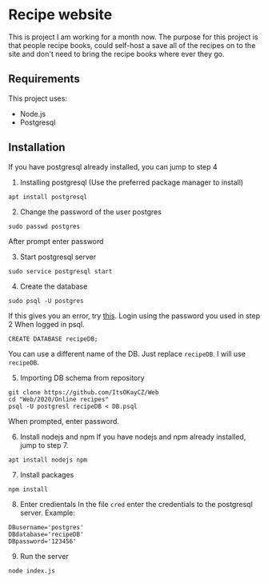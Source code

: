 # Recipe website
This is project I am working for a month now.
The purpose for this project is that people recipe books, could self-host a save all of the recipes on to the site and don't need to bring the recipe books where ever they go.

## Requirements
This project uses:
- Node.js
- Postgresql

## Installation
If you have postgresql already installed, you can jump to step 4
1. Installing postgresql (Use the preferred package manager to install)
```
apt install postgresql
```
2. Change the password of the user postgres
```
sudo passwd postgres
```
After prompt enter password

3. Start postgresql server
```
sudo service postgresql start
```

4. Create the database
```
sudo psql -U postgres
```
If this gives you an error, try [this](https://stackoverflow.com/a/26735105).
Login using the password you used in step 2
When logged in psql.
```
CREATE DATABASE recipeDB;
```
You can use a different name of the DB. Just replace `recipeDB`. I will use `recipeDB`.

5. Importing DB schema from repository
```
git clone https://github.com/ItsOKayCZ/Web
cd "Web/2020/Online recipes"
psql -U postgresl recipeDB < DB.psql
```
When prompted, enter password.

6. Install nodejs and npm
If you have nodejs and npm already installed, jump to step 7.
```
apt install nodejs npm
```

7. Install packages
```
npm install
```

8. Enter credientals
In the file `cred` enter the credentials to the postgresql server.
Example:
```
DBusername='postgres'
DBdatabase='recipeDB'
DBpassword='123456'
```

9. Run the server
```
node index.js
```


